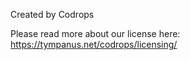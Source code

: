 Created by Codrops

Please read more about our license here: https://tympanus.net/codrops/licensing/
